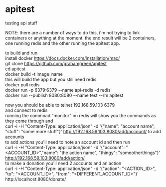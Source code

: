 # apitest
testing api stuff

NOTE: there are a number of ways to do this, i'm not trying to link containers or anything at the moment.
the end result will be 2 containers, one running redis and the other running the apitest app.

to build and run   
install docker https://docs.docker.com/installation/mac/  
git clone https://github.com/grahamgreen/apitest  
cd apitest  
docker build -t image_name  
this will build the app but you still need redis  
docker pull redis   
docker run -p 6379:6379 --name api-redis -d redis  
docker run --publish 8080:8080 --name test --rm apitest  

now you should be able to 
telnet 192.168.59.103 6379  
and connect to redis  
running the commnad "monitor" on redis will show you the commands as they come through
and  
curl -i -H "Content-Type: application/json" -d '{"name": "account name", "stuff": "some more stuff"}' http://192.168.59.103:8080/add/account/
to add accounts  
to add actions you'll need to note an account id and then run  
curl -i -H "Content-Type: application/json" -d '{"account": "<ACCOUNT_ID>","name": "the action name", "thingy": "someotherthings"}' http://192.168.59.103:8080/add/action/  
to make a donation you'll need 2 accounts and an action  
curl -i -H "Content-Type: application/json" -d '{"action": "<ACTION_ID>", "to": "<ACCOUNT_ID>", "from": "<DIFFERENT_ACCOUNT_ID>"}' http://localhost:8080/donate/
